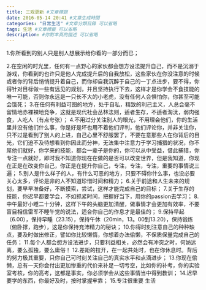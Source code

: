```yaml
---
title: 三观更新 #文章標題
date: 2016-05-14 20:41 #文章生成時間
categories: "日常生活" #文章分類目錄 可以省略
tags: 生活 #文章標籤 可以省略
description: #你對本頁的描述 可以省略
---
```

1.你所看到的别人只是别人想展示给你看的一部分而已；

2.在空闲的时光里，任何有一点野心的家伙都会想方设法提升自己，而不是沉溺于游戏，你看到的也许只是他人完成提升后的自我放松，这些家伙在你没注意的时候或者你的背后悄悄提升着自己，而你却自我沉醉于自己的一丁点进步，要不得，你得针对目标做一些有远见的规划，并且坚持执行下去，这样才是你学会不食技能的唯一可能，否则你永远是一只长不大的小老虎，没有任何人会惧怕你，你甚至可能会饿死；
3.在任何有利益可图的地方，处于自私，精致的利己主义，人总会毫不留情地赤裸裸地竞争，这就是现代社会丛林法则，适者生存，不适者淘汰，弱肉强食，人吃人（有点夸张）；
4.不用过分关注别人的眼光，不用理会他们，你的生活里并没有他们什么事，你是好是坏也用不着他们评判，他们评论你，并非关注你，只不过是看到了别人的上进，自己心里不舒服罢了，不要在意那些人在你背后的目光，它们迫不及待想看到你因此而分神，无法集中注意力于学习捕猎的状况，你不屌他们就好，你学来的技能，都会一辈子是你的，你可以从中受益，借此捕猎，你专注一点就好，即时我不知道你现在在做的是否可以改变世界，但是我知道，你现在正是在改变你自己，你正是在提升你自己，专注，专注，专注，重要的事情说三遍；
5.别人是什么样子的人，有什么可恶的地方，只要不碍你什么事，也没必要关心太多，评论是非的人不知道珍惜时间和精力；
6.关于前途和人生未来的规划，要早早准备好，不断摸索，尝试，这样才能完成自己的目标；
7.关于生存的技能，你迟早都要学会，不如抓紧时间，把握好当下，用你的passion去学习；
8.中午最好小睡二十分钟，这样下午的头脑更加清醒，做事情才会更加有效率，不要盲目相信雷军不睡午觉的说法，适合你自己的作息才是最佳的；
9.保持早起（6.00），保持早睡（23.15），保持午休（20min，13。00到13.20），保持锻炼（俯卧撑，跑步），这是你保持充沛精力的秘诀；
10.你得时刻注意自己的种种缺点，要及时做出修正，譬如你比较懒惰，你想着办法偷懒，不保质保量完成自己的任务；
11.每个人都会想方设法进步，只要利益相关，必然会有冲突之时，何妨远离，要么孤独，要么庸俗！
12.差距的拉开，在一起共处时，也在你休息时。背后的努力极其重要，只你自己可时刻关注自己的真实水平和点滴进步；
13.你现在偷懒，总有一天你会付出更加惨重的代价来补足一切亏空，比如你的补考，你的实验室考核，你的高考，这都是事实，你必须学会从这些事情当中得到教训；
14.迟早要学的东西，你最好及时，按时掌握牢靠；
15.专注很重要
生活
